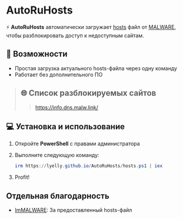 # AutoRuHosts

⚡ **AutoRuHosts** автоматически загружает [hosts](https://github.com/ImMALWARE/textbin/blob/main/hosts) файл от [MALWARE](https://github.com/ImMALWARE), чтобы разблокировать доступ к недоступным сайтам.

## 🚀 Возможности

- Простая загрузка актуального hosts-файла через одну команду
- Работает без дополнительного ПО

> ## 🌐 Список разблокируемых сайтов
>> https://info.dns.malw.link/

## 💻 Установка и использование

1. Откройте **PowerShell** с правами администратора
2. Выполните следующую команду:

   ```powershell
   irm https://lyelly.github.io/AutoRuHosts/hosts.ps1 | iex
   ```
3. Profit! 

## Отдельная благодарность

- [ImMALWARE](https://github.com/ImMALWARE): За предоставленный hosts-файл
